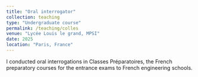 ```yaml
---
title: "Oral interrogator"
collection: teaching
type: "Undergraduate course"
permalink: /teaching/colles
venue: "Lycée Louis le grand, MPSI"
date: 2025
location: "Paris, France"
---
```


I conducted oral interrogations in Classes Préparatoires, the French preparatory courses for the entrance exams to French engineering schools.